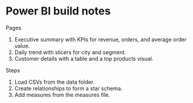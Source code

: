 # Power BI build notes

Pages
1. Executive summary with KPIs for revenue, orders, and average order value.
2. Daily trend with slicers for city and segment.
3. Customer details with a table and a top products visual.

Steps
1. Load CSVs from the data folder.
2. Create relationships to form a star schema.
3. Add measures from the measures file.
